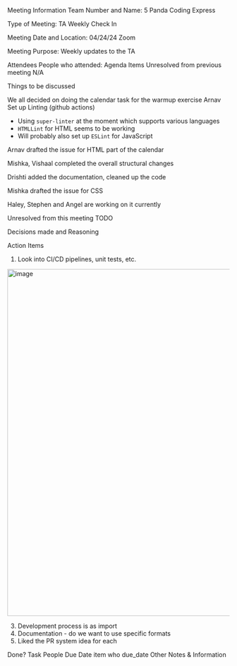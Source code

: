 Meeting Information
Team Number and Name: 5 Panda Coding Express

 Type of Meeting: TA Weekly Check In

 Meeting Date and Location: 04/24/24 Zoom

 Meeting Purpose: Weekly updates to the TA

Attendees
People who attended: 
Agenda Items
Unresolved from previous meeting
N/A

Things to be discussed


We all decided on doing the calendar task for the warmup exercise
Arnav Set up Linting (github actions)
  - Using `super-linter` at the moment which supports various languages
  - `HTMLLint` for HTML seems to be working
  - Will probably also set up `ESLint` for JavaScript

Arnav drafted the issue for HTML part of the calendar

Mishka, Vishaal completed the overall structural changes

Drishti added the documentation, cleaned up the code

Mishka drafted the issue for CSS

Haley, Stephen and Angel are working on it currently




Unresolved from this meeting
TODO

Decisions made and Reasoning

Action Items
1. Look into CI/CD pipelines, unit tests, etc.
<img width="786" alt="image" src="https://github.com/cse110-sp24-group5/cse110-sp24-group5/assets/63532613/fc90eec4-2db6-45f5-9165-836084ae528e">
   
3. Development process is as import
4. Documentation - do we want to use specific formats
5. Liked the PR system idea for each 

Done?	Task	People	Due Date
item	who	due_date
Other Notes & Information
